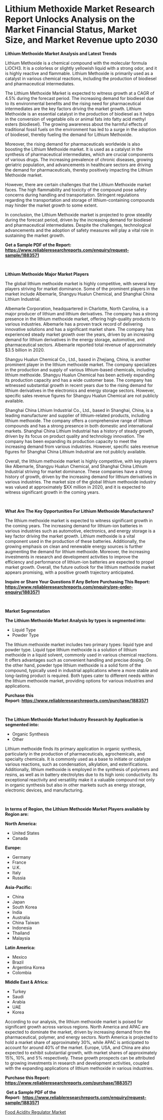 <p><h1>Lithium Methoxide Market Research Report Unlocks Analysis on the Market Financial Status, Market Size, and Market Revenue upto 2030</h1></p><p><strong>Lithium Methoxide Market Analysis and Latest Trends</strong></p>
<p><p>Lithium Methoxide is a chemical compound with the molecular formula LiOCH3. It is a colorless or slightly yellowish liquid with a strong odor, and it is highly reactive and flammable. Lithium Methoxide is primarily used as a catalyst in various chemical reactions, including the production of biodiesel and pharmaceutical intermediates.</p><p>The Lithium Methoxide Market is expected to witness growth at a CAGR of 4.5% during the forecast period. The increasing demand for biodiesel due to its environmental benefits and the rising need for pharmaceutical intermediates are the key factors driving the market growth. Lithium Methoxide is an essential catalyst in the production of biodiesel as it helps in the conversion of vegetable oils or animal fats into fatty acid methyl esters (biodiesel). The growing awareness about the harmful effects of traditional fossil fuels on the environment has led to a surge in the adoption of biodiesel, thereby fueling the demand for Lithium Methoxide.</p><p>Moreover, the rising demand for pharmaceuticals worldwide is also boosting the Lithium Methoxide market. It is used as a catalyst in the synthesis of pharmaceutical intermediates, which are crucial components of various drugs. The increasing prevalence of chronic diseases, growing geriatric population, and advancements in healthcare sectors are driving the demand for pharmaceuticals, thereby positively impacting the Lithium Methoxide market.</p><p>However, there are certain challenges that the Lithium Methoxide market faces. The high flammability and toxicity of the compound pose safety concerns during handling and transportation. Stringent regulations regarding the transportation and storage of lithium-containing compounds may hinder the market growth to some extent.</p><p>In conclusion, the Lithium Methoxide market is projected to grow steadily during the forecast period, driven by the increasing demand for biodiesel and pharmaceutical intermediates. Despite the challenges, technological advancements and the adoption of safety measures will play a vital role in sustaining the market growth.</p></p>
<p><strong>Get a Sample PDF of the Report:&nbsp; <a href="https://www.reliableresearchreports.com/enquiry/request-sample/1883571">https://www.reliableresearchreports.com/enquiry/request-sample/1883571</a></strong></p>
<p>&nbsp;</p>
<p><strong>Lithium Methoxide Major Market Players</strong></p>
<p><p>The global lithium methoxide market is highly competitive, with several key players striving for market dominance. Some of the prominent players in the market include Albemarle, Shangyu Hualun Chemical, and Shanghai China Lithium Industrial.</p><p>Albemarle Corporation, headquartered in Charlotte, North Carolina, is a major producer of lithium and lithium derivatives. The company has a strong presence in the lithium methoxide market, offering high-quality products to various industries. Albemarle has a proven track record of delivering innovative solutions and has a significant market share. The company has experienced steady market growth over the years, driven by an increasing demand for lithium derivatives in the energy storage, automotive, and pharmaceutical sectors. Albemarle reported total revenue of approximately $3.5 billion in 2020.</p><p>Shangyu Hualun Chemical Co., Ltd., based in Zhejiang, China, is another prominent player in the lithium methoxide market. The company specializes in the production and supply of various lithium-based chemicals, including lithium methoxide. Shangyu Hualun Chemical has been actively expanding its production capacity and has a wide customer base. The company has witnessed substantial growth in recent years due to the rising demand for lithium derivatives in the electronics and energy storage sectors. However, specific sales revenue figures for Shangyu Hualun Chemical are not publicly available.</p><p>Shanghai China Lithium Industrial Co., Ltd., based in Shanghai, China, is a leading manufacturer and supplier of lithium-related products, including lithium methoxide. The company offers a comprehensive range of lithium compounds and has a strong presence in both domestic and international markets. Shanghai China Lithium Industrial has a history of steady growth, driven by its focus on product quality and technology innovation. The company has been expanding its production capacity to meet the increasing demand from various industries. However, specific sales revenue figures for Shanghai China Lithium Industrial are not publicly available.</p><p>Overall, the lithium methoxide market is highly competitive, with key players like Albemarle, Shangyu Hualun Chemical, and Shanghai China Lithium Industrial striving for market dominance. These companies have a strong history of growth, driven by the increasing demand for lithium derivatives in various industries. The market size of the global lithium methoxide industry was valued at approximately $XX million in 2020, and it is expected to witness significant growth in the coming years.</p></p>
<p>&nbsp;</p>
<p><strong>What Are The Key Opportunities For Lithium Methoxide Manufacturers?</strong></p>
<p><p>The lithium methoxide market is expected to witness significant growth in the coming years. The increasing demand for lithium-ion batteries in various industries such as automotive, electronics, and energy storage is a key factor driving the market growth. Lithium methoxide is a vital component used in the production of these batteries. Additionally, the growing emphasis on clean and renewable energy sources is further augmenting the demand for lithium methoxide. Moreover, the increasing investments in research and development activities to improve the efficiency and performance of lithium-ion batteries are expected to propel market growth. Overall, the future outlook for the lithium methoxide market appears promising, with a positive growth trajectory anticipated.</p></p>
<p><strong>Inquire or Share Your Questions If Any Before Purchasing This Report: <a href="https://www.reliableresearchreports.com/enquiry/pre-order-enquiry/1883571">https://www.reliableresearchreports.com/enquiry/pre-order-enquiry/1883571</a></strong></p>
<p>&nbsp;</p>
<p><strong>Market Segmentation</strong></p>
<p><strong>The Lithium Methoxide Market Analysis by types is segmented into:</strong></p>
<p><ul><li>Liquid Type</li><li>Powder Type</li></ul></p>
<p><p>The lithium methoxide market includes two primary types: liquid type and powder type. Liquid type lithium methoxide is a solution of lithium methoxide in a liquid solvent, commonly used in various chemical reactions. It offers advantages such as convenient handling and precise dosing. On the other hand, powder type lithium methoxide is a solid form of the compound, typically used in industrial applications where a more stable and long-lasting product is required. Both types cater to different needs within the lithium methoxide market, providing options for various industries and applications.</p></p>
<p><strong>Purchase this Report:&nbsp;<a href="https://www.reliableresearchreports.com/purchase/1883571">https://www.reliableresearchreports.com/purchase/1883571</a></strong></p>
<p>&nbsp;</p>
<p><strong>The Lithium Methoxide Market Industry Research by Application is segmented into:</strong></p>
<p><ul><li>Organic Synthesis</li><li>Other</li></ul></p>
<p><p>Lithium methoxide finds its primary application in organic synthesis, particularly in the production of pharmaceuticals, agrochemicals, and specialty chemicals. It is commonly used as a base to initiate or catalyze various reactions, such as condensation, alkylation, and esterifications. Additionally, lithium methoxide is employed in the synthesis of polymers and resins, as well as in battery electrolytes due to its high ionic conductivity. Its exceptional reactivity and versatility make it a valuable compound not only in organic synthesis but also in other markets such as energy storage, electronic devices, and manufacturing.</p></p>
<p>&nbsp;</p>
<p><strong>In terms of Region, the Lithium Methoxide Market Players available by Region are:</strong></p>
<p>
    <p> <strong> North America: </strong>
        <ul>
            <li>United States</li>
            <li>Canada</li>
        </ul>
        </p> 
    <p> <strong> Europe: </strong>
        <ul>
            <li>Germany</li>
            <li>France</li>
            <li>U.K.</li>
            <li>Italy</li>
            <li>Russia</li>
        </ul>
        </p> 
    <p> <strong> Asia-Pacific: </strong>
        <ul>
            <li>China</li>
            <li>Japan</li>
            <li>South Korea</li>
            <li>India</li>
            <li>Australia</li>
            <li>China Taiwan</li>
            <li>Indonesia</li>
            <li>Thailand</li>
            <li>Malaysia</li>
        </ul>
        </p> 
    <p> <strong> Latin America: </strong>
        <ul>
            <li>Mexico</li>
            <li>Brazil</li>
            <li>Argentina Korea</li>
            <li>Colombia</li>
        </ul>
        </p> 
    <p> <strong> Middle East & Africa: </strong>
        <ul>
            <li>Turkey</li>
            <li>Saudi</li>
            <li>Arabia</li>
            <li>UAE</li>
            <li>Korea</li>
        </ul>
    </p>
    </p>
<p><p>According to our analysis, the lithium methoxide market is poised for significant growth across various regions. North America and APAC are expected to dominate the market, driven by increasing demand from the pharmaceutical, polymer, and energy sectors. North America is projected to hold a market share of approximately 30%, while APAC is anticipated to account for around 40% of the market. Europe, USA, and China are also expected to exhibit substantial growth, with market shares of approximately 15%, 10%, and 5% respectively. These growth prospects can be attributed to growing investments in research and development activities, coupled with the expanding applications of lithium methoxide in various industries.</p></p>
<p><strong>Purchase this Report: <a href="https://www.reliableresearchreports.com/purchase/1883571">https://www.reliableresearchreports.com/purchase/1883571</a></strong></p>
<p>&nbsp;<strong>Get a Sample PDF of the Report:&nbsp;&nbsp;<a href="https://www.reliableresearchreports.com/enquiry/request-sample/1883571">https://www.reliableresearchreports.com/enquiry/request-sample/1883571</a></strong></p>
<p><strong></strong></p>
<p><p><a href="https://github.com/RickHolmes3/Market-Research-Report-List-2/blob/main/food-acidity-regulator-market.md">Food Acidity Regulator Market</a></p></p>